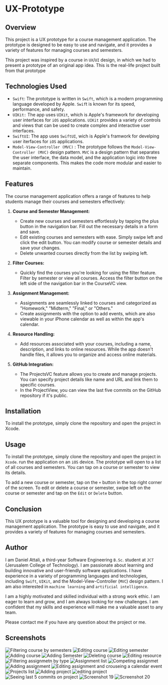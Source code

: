 # UX-Prototype

## Overview

This project is a UX prototype for a course management application. The prototype is designed to be easy to use and navigate, and it provides a variety of features for managing courses and semesters.

This project was inspired by a course in `UX`/`UI` design, in which we had to present a prototype of an original app idea. This is the real-life project built from that prototype

## Technologies Used

* `Swift`: The prototype is written in `Swift`, which is a modern programming language developed by Apple. `Swif`t is known for its speed, performance, and safety.
* `UIKit:` The app uses `UIKit`, which is Apple's framework for developing user interfaces for `iOS` applications. `UIKit` provides a variety of controls and views that can be used to create complex and interactive user interfaces.
* `SwiftUI`: The app uses `SwiftUI`, wich is Apple's framwork for develping user iterfaces for `iOS` applications.
* `Model-View-Controller (MVC)` : The prototype follows the `Model-View-Controller (MVC)` design pattern. `MVC` is a design pattern that separates the user interface, the data model, and the application logic into three separate components. This makes the code more modular and easier to maintain.

## Features

The course management application offers a range of features to help students manage their courses and semesters effectively:

1. **Course and Semester Management:**
   - Create new courses and semesters effortlessly by tapping the plus button in the navigation bar. Fill out the necessary details in a form and save.
   - Edit existing courses and semesters with ease. Simply swipe left and click the edit button. You can modify course or semester details and save your changes.
   - Delete unwanted courses directly from the list by swiping left.

2. **Filter Courses:**
   - Quickly find the courses you're looking for using the filter feature. Filter by semester or view all courses. Access the filter button on the left side of the navigation bar in the CourseVC view.

3. **Assignment Management:**
   - Assignments are seamlessly linked to courses and categorized as "Homework," "Midterm," "Final," or "Others."
   - Create assignments with the option to add events, which are also viewable in your iPhone calendar as well as within the app's calendar.

4. **Resource Handling:**
   - Add resources associated with your courses, including a name, description, and links to online resources. While the app doesn't handle files, it allows you to organize and access online materials.

5. **GitHub Integration:**
   - The ProjectsVC feature allows you to create and manage projects. You can specify project details like name and URL and link them to specific courses.
   - In the ProjectView, you can view the last five commits on the GitHub repository if it's public.


## Installation

To install the prototype, simply clone the repository and open the project in Xcode.

## Usage

To install the prototype, simply clone the repository and open the project in `Xcode`. run the application on an `iOS` device. The prototype will open to a list of all courses and semesters. You can tap on a course or semester to view its details.

To add a new course or semester, tap on the `+` button in the top right corner of the screen. To edit or delete a course or semester, swipe left on the course or semester and tap on the `Edit` or `Delete` button.

## Conclusion

This UX prototype is a valuable tool for designing and developing a course management application. The prototype is easy to use and navigate, and it provides a variety of features for managing courses and semesters.

## Author

I am Daniel Attali, a third-year Software Engineering `B.Sc`. student at `JCT` (Jerusalem College of Technology). I am passionate about learning and building innovative and user-friendly software applications. I have experience in a variety of programming languages and technologies, including `Swift`, `UIKit`, and the Model-View-Controller (`MVC`) design pattern. I am also interested in `machine learning` and `artificial intelligence`.

I am a highly motivated and skilled individual with a strong work ethic. I am eager to learn and grow, and I am always looking for new challenges. I am confident that my skills and experience will make me a valuable asset to any team.

Please contact me if you have any question about the project or me.

## Screenshots

![Filtering course by semesters](/UX-Prototype/ScreenShot/IMG_8086.PNG)
![Editing course](/UX-Prototype/ScreenShot/IMG_8087.PNG)
![Editing semester](/UX-Prototype/ScreenShot/IMG_8088.PNG)
![Adding course](/UX-Prototype/ScreenShot/IMG_8089.PNG)
![Adding Semester](/UX-Prototype/ScreenShot/IMG_8090.PNG)
![Deleting course](/UX-Prototype/ScreenShot/IMG_8091.PNG)
![Editing resource](/UX-Prototype/ScreenShot/IMG_8092.PNG)
![Filtering assignmetn by type](/UX-Prototype/ScreenShot/IMG_8093.PNG)
![Assignment list](/UX-Prototype/ScreenShot/IMG_8095.PNG)
![Competing assignmet](/UX-Prototype/ScreenShot/IMG_8097.PNG)
![Adding assignment](/UX-Prototype/ScreenShot/IMG_8098.PNG)
![Editing assignment and crouseing a calendar event](/UX-Prototype/ScreenShot/IMG_8099.PNG)
![Projects list](/UX-Prototype/ScreenShot/IMG_8100.PNG)
![Adding project](/UX-Prototype/ScreenShot/IMG_8102.PNG)
![editing project](/UX-Prototype/ScreenShot/IMG_8103.PNG)
![Seeing last 5 commits on project](/UX-Prototype/ScreenShot/IMG_8104.PNG)
![Screenshot 19](/UX-Prototype/ScreenShot/IMG_8105.PNG)
![Screenshot 20](/UX-Prototype/ScreenShot/IMG_8106.PNG)

